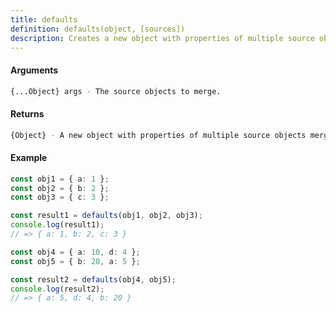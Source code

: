 ```yaml
---
title: defaults
definition: defaults(object, [sources])
description: Creates a new object with properties of multiple source objects merged together from left to right.
---
```



#### Arguments


```bash
{...Object} args - The source objects to merge.
```


#### Returns


```bash
{Object} - A new object with properties of multiple source objects merged together.
```


#### Example


```ts
const obj1 = { a: 1 };
const obj2 = { b: 2 };
const obj3 = { c: 3 };

const result1 = defaults(obj1, obj2, obj3);
console.log(result1);
// => { a: 1, b: 2, c: 3 }

const obj4 = { a: 10, d: 4 };
const obj5 = { b: 20, a: 5 };

const result2 = defaults(obj4, obj5);
console.log(result2);
// => { a: 5, d: 4, b: 20 }
```